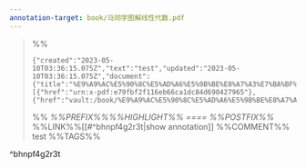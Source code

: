 ```yaml
---
annotation-target: book/马同学图解线性代数.pdf
---
```


>%%
>```annotation-json
>{"created":"2023-05-10T03:36:15.075Z","text":"test","updated":"2023-05-10T03:36:15.075Z","document":{"title":"%E9%A9%AC%E5%90%8C%E5%AD%A6%E5%9B%BE%E8%A7%A3%E7%BA%BF%E6%80%A7%E4%BB%A3%E6%95%B0.pdf","link":[{"href":"urn:x-pdf:e79fbf2f116eb66ca1dc84d690427965"},{"href":"vault:/book/%E9%A9%AC%E5%90%8C%E5%AD%A6%E5%9B%BE%E8%A7%A3%E7%BA%BF%E6%80%A7%E4%BB%A3%E6%95%B0.pdf"}],"documentFingerprint":"e79fbf2f116eb66ca1dc84d690427965"},"uri":"vault:/book/%E9%A9%AC%E5%90%8C%E5%AD%A6%E5%9B%BE%E8%A7%A3%E7%BA%BF%E6%80%A7%E4%BB%A3%E6%95%B0.pdf"}
>```
>%%
>*%%PREFIX%%%%HIGHLIGHT%% ==== %%POSTFIX%%*
>%%LINK%%[[#^bhnpf4g2r3t|show annotation]]
>%%COMMENT%%
>test
>%%TAGS%%
>
^bhnpf4g2r3t
